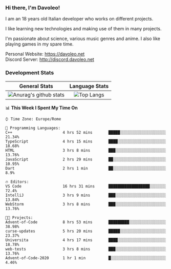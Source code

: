 ### Hi there, I'm Davoleo!

I am an 18 years old Italian developer who works on different projects.

I like learning new technologies and making use of them in many projects.

I'm passionate about science, various music genres and anime.
I also like playing games in my spare time.

Personal Website: https://davoleo.net <br>
Discord Server: http://discord.davoleo.net

### Development Stats

General Stats             |  Language Stats
:-------------------------:|:-------------------------:
![Anurag's github stats](https://github-readme-stats.vercel.app/api?username=Davoleo&count_private=true&show_icons=true&theme=tokyonight)  |  ![Top Langs](https://github-readme-stats.vercel.app/api/top-langs/?username=Davoleo&theme=tokyonight&layout=compact)



<!--START_SECTION:waka-->
📊 **This Week I Spent My Time On** 

```text
⌚︎ Time Zone: Europe/Rome

💬 Programming Languages: 
C++                      4 hrs 52 mins       █████░░░░░░░░░░░░░░░░░░░░   21.34% 
TypeScript               4 hrs 15 mins       ████░░░░░░░░░░░░░░░░░░░░░   18.68% 
HTML                     3 hrs 8 mins        ███░░░░░░░░░░░░░░░░░░░░░░   13.76% 
JavaScript               2 hrs 29 mins       ██░░░░░░░░░░░░░░░░░░░░░░░   10.95% 
Dart                     2 hrs 1 min         ██░░░░░░░░░░░░░░░░░░░░░░░   8.9%

🔥 Editors: 
VS Code                  16 hrs 31 mins      ██████████████████░░░░░░░   72.4% 
IntelliJ                 3 hrs 9 mins        ███░░░░░░░░░░░░░░░░░░░░░░   13.84% 
WebStorm                 3 hrs 8 mins        ███░░░░░░░░░░░░░░░░░░░░░░   13.76%

🐱‍💻 Projects: 
Advent-of-Code           8 hrs 53 mins       █████████░░░░░░░░░░░░░░░░   38.98% 
curse-updates            5 hrs 20 mins       █████░░░░░░░░░░░░░░░░░░░░   23.37% 
Universita               4 hrs 17 mins       ████░░░░░░░░░░░░░░░░░░░░░   18.78% 
web-tests                3 hrs 8 mins        ███░░░░░░░░░░░░░░░░░░░░░░   13.76% 
Advent-of-Code-2020      1 hr 1 min          █░░░░░░░░░░░░░░░░░░░░░░░░   4.46%

```


<!--END_SECTION:waka-->

<!--
**Davoleo/Davoleo** is a ✨ _special_ ✨ repository because its `README.md` (this file) appears on your GitHub profile.

https://gist.github.com/Davoleo/43516c64c8169e24dc2571c34713863b

Here are some ideas to get you started:

- 🔭 I’m currently working on ...
- 🌱 I’m currently learning ...
- 👯 I’m looking to collaborate on ...
- 🤔 I’m looking for help with ...
- 💬 Ask me about ...
- 📫 How to reach me: ...
- 😄 Pronouns: ...
- ⚡ Fun fact: ...
-->
